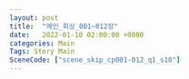 ```yaml
---
layout: post
title:  "메인_회상_001~012장"
date:   2022-01-10 02:00:00 +0000
categories: Main
Tags: Story Main
SceneCode: ["scene_skip_cp001-012_q1_s10"]
---
```

